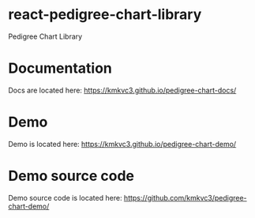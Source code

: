 # react-pedigree-chart-library
Pedigree Chart Library

# Documentation
Docs are located here: https://kmkvc3.github.io/pedigree-chart-docs/

# Demo
Demo is located here: https://kmkvc3.github.io/pedigree-chart-demo/

# Demo source code
Demo source code is located here: https://github.com/kmkvc3/pedigree-chart-demo/
